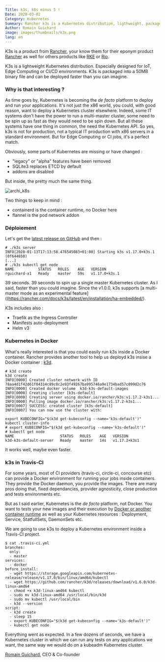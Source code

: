 ```yaml
---
Title: k3s, k8s minus 5 !
Date: 2020-03-02
Category: Kubernetes
Summary: Rancher k3s is a Kubernetes distribution, ligthweight, packaged into a 50MB binary file ready to be used for your CI jobs
Author: Romain Guichard
image: images/thumbnails/k3s.png
lang: en
---
```


K3s is a product from [Rancher](https://rancher.com/), your know them for their
eponym product [Rancher](https://rancher.com/products/rancher/) as well for
others products like [RKE](https://rancher.com/docs/rke/latest/en/) or
[Rio](https://rio.io).

K3s is a lightweight  Kubernetes distribution. Especially designed for IoT,
Edge Computing or CI/CD environments. K3s is packaged into a 50MB binary file
and can be deployed faster than you can imagine.

### Why is that interesting ?

As time goes by, Kubernetes is becoming the _de facto_ platform to deploy and
run your applications. It's not just the x86 world, you could, with good
reason, want to deploy a Kubernetes cluster elsewhere. Indeed, some IT systems
don't have the power to run a multi-master cluster, some need to be spin up as
fast as they would need to be spin down. But all these systems have one thing
in common, the need the Kubernetes API. So yes, k3s is not for production, not
a typical IT production with x86 servers in a standard environment. But for
Edge Computing or CI jobs, it's a perfect match.

Obviously, some parts of Kubernetes are missing or have changed :

- "legacy" or "alpha" features have been removed
- SQLite3 replaces ETCD by default
- addons are disabled

But inside, the pretty much the same thing.

![archi_k8s](https://k3s.io/images/how-it-works-k3s.svg#center)

Two things to keep in mind :

- containerd is the container runtime, no Docker here
- flannel is the pod network addon

### Déploiement

Let's get the [latest release on
GitHub](https://github.com/rancher/k3s/releases/latest) and then :

```
# ./k3s server
INFO[2020-01-13T17:13:58.476545083+01:00] Starting k3s v1.17.0+k3s.1 (0f644650)
[...]
# ./k3s kubectl get node
NAME           STATUS   ROLES    AGE   VERSION
rguichard-x1   Ready    master   59s   v1.17.0+k3s.1
```

39 seconds. 39 seconds to spin up a single master Kubernetes cluster. As I
said, faster than you could imagine. Since the v1.0.0, k3s supports [a
multi-master mode as an experimental
feature]((https://rancher.com/docs/k3s/latest/en/installation/ha-embedded/).

K3s includes also :

- Traefik as the Ingress Controller
- Manifests auto-deployment
- Helm v3


### Kubernetes in Docker

What's really interested is that you could easily run k3s inside a Docker
container. Rancher provides another tool to help us deployd k3s insise a Docker
container : [k3d](https://github.com/rancher/k3d).

```
# k3d create
k3d create
INFO[0000] Created cluster network with ID 78aa4d1f42d61f04314c89c0c2e93f49267ba995746a9e1734bad57c099d2c76
INFO[0000] Created docker volume  k3d-k3s-default-images
INFO[0000] Creating cluster [k3s-default]
INFO[0000] Creating server using docker.io/rancher/k3s:v1.17.2-k3s1...
INFO[0000] Pulling image docker.io/rancher/k3s:v1.17.2-k3s1...
INFO[0007] SUCCESS: created cluster [k3s-default]
INFO[0007] You can now use the cluster with:

export KUBECONFIG="$(k3d get-kubeconfig --name='k3s-default')"
kubectl cluster-info
# export KUBECONFIG="$(k3d get-kubeconfig --name='k3s-default')"
# kubectl get node
NAME                     STATUS   ROLES    AGE   VERSION
k3d-k3s-default-server   Ready    master   14s   v1.17.2+k3s1
```

It works well, maybe even faster.

### k3s in Travis-CI

For some years, most of CI providers (travis-ci, circle-ci, concourse etc)
can provide a Docker environment for running your jobs inside containers. They
provide the Docker daemon, you provide the images. There are many pros doing
that, fixed dependancies, provider agnosticity, close production and tests
environments etc.

But as I said earlier, Kubernetes is the _de facto_ platform, not Docker. You
want to tests your new images and their execution by [Docker or another
container runtime](https://particule.io/blog/container-runtime/) as well
as your Kubernetes resources : Deployment, Service, StatfullSets, DaemonSets
etc.

We are going to use k3s to deploy a Kubernetes environment inside a Travis-CI
project.

```
$ cat .travis-ci.yml
branches:
  only:
  - master
services:
  - docker
before_install:
  - wget https://storage.googleapis.com/kubernetes-release/release/v1.17.0/bin/linux/amd64/kubectl
  - wget https://github.com/rancher/k3d/releases/download/v1.6.0/k3d-linux-amd64
  - chmod +x k3d-linux-amd64 kubectl
  - sudo mv k3d-linux-amd64 /usr/local/bin/k3d
  - sudo mv kubectl /usr/local/bin
  - k3d --version
script:
  - k3d create
  - sleep 15
  - export KUBECONFIG="$(k3d get-kubeconfig --name='k3s-default')"
  - kubectl get node
```

Everything went as expected. In a few dozens of seconds, we have a Kubernetes
cluster in which we can run any tests on any applications we want, the same way we
would do on a kubeadm Kubernetes cluster.

[Romain Guichard](https://www.linkedin.com/in/romainguichard/), CEO &
Co-founder
